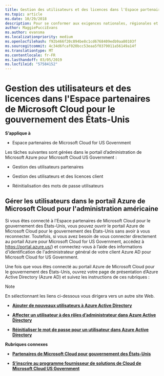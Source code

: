 ```yaml
---
title: Gestion des utilisateurs et des licences dans l'Espace partenaires de Microsoft Cloud pour le gouvernement des États-Unis | Espace partenaires de Microsoft Cloud pour le gouvernement des États-Unis
ms.topic: article
ms.date: 10/29/2018
description: Pour se conformer aux exigences nationales, régionales et sectorielles qui régissent la collecte et l’utilisation des données personnelles, les fonctionnalités de gestion des utilisateurs ne sont pas disponibles dans l'Espace partenaires de Microsoft Cloud pour le gouvernement des États-Unis. Ajoutez et gérez plutôt les utilisateurs dans le portail Azure de Microsoft Cloud pour le gouvernement des États-Unis.
author: MaggiePucciEvans
ms.author: evansma
ms.localizationpriority: medium
ms.openlocfilehash: f92b466f20c894be8c1cd6768409edb9aa80103f
ms.sourcegitcommit: 4c34d6fcaf020bcc53eaa5f0379011a56149a14f
ms.translationtype: MT
ms.contentlocale: fr-FR
ms.lasthandoff: 03/05/2019
ms.locfileid: "57584152"
---
```

# <a name="user-and-license-management-in-partner-center-for-microsoft-cloud-for-us-government"></a>Gestion des utilisateurs et des licences dans l'Espace partenaires de Microsoft Cloud pour le gouvernement des États-Unis

**S’applique à**

-  Espace partenaires de Microsoft Cloud for US Government

Les tâches suivantes sont gérées dans le portail d’administration de Microsoft Azure pour Microsoft Cloud US Government :

- Gestion des utilisateurs partenaires

- Gestion des utilisateurs et des licences client

- Réinitialisation des mots de passe utilisateurs


## <a name="how-to-manage-users-in-the-azure-portal-for-microsoft-cloud-for-us-government"></a>Gérer les utilisateurs dans le portail Azure de Microsoft Cloud pour l'administration américaine

Si vous êtes connecté à l'Espace partenaires de Microsoft Cloud pour le gouvernement des États-Unis, vous pouvez ouvrir le portail Azure de Microsoft Cloud pour le gouvernement des États-Unis sans avoir à vous reconnecter. Toutefois, si vous avez besoin de vous connecter directement au portail Azure pour Microsoft Cloud for US Government, accédez à https://portal.azure.us/) et connectez-vous à l’aide des informations d'identification de l'administrateur général de votre client Azure AD pour Microsoft Cloud for US Government.

Une fois que vous êtes connecté au portail Azure de Microsoft Cloud pour le gouvernement des États-Unis, ouvrez votre page de présentation d’Azure Active Directory (Azure AD) et suivez les instructions de ces rubriques :

> [!NOTE]  
> En sélectionnant les liens ci-dessous vous dirigera vers un autre site Web. 

-  [**Ajouter de nouveaux utilisateurs à Azure Active Directory**](https://docs.microsoft.com/azure/active-directory/active-directory-users-create-azure-portal)

-  [**Affecter un utilisateur à des rôles d’administrateur dans Azure Active Directory**](https://docs.microsoft.com/azure/active-directory/active-directory-users-assign-role-azure-portal)

-  [**Réinitialiser le mot de passe pour un utilisateur dans Azure Active Directory**](https://docs.microsoft.com/azure/active-directory/active-directory-users-reset-password-azure-portal)

**Rubriques connexes**

-  [**Partenaires de Microsoft Cloud pour gouvernement des États-Unis**](partner-center-for-microsoft-us-govt-cloud.md)

-  [**S’inscrire au programme fournisseur de solutions de Cloud de Microsoft Cloud US Government**](enroll-in-csp-for-microsoft-us-govt-cloud.md)
